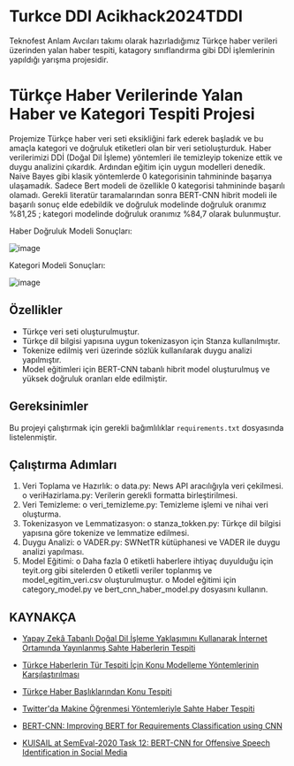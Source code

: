 # Turkce DDI Acikhack2024TDDI
 Teknofest Anlam Avcıları takımı olarak hazırladığımız Türkçe haber verileri üzerinden yalan haber tespiti, katagory sınıflandırma gibi DDİ işlemlerinin yapıldığı yarışma projesidir.

# Türkçe Haber Verilerinde Yalan Haber ve Kategori Tespiti Projesi

Projemize Türkçe haber veri seti eksikliğini fark ederek başladık ve bu amaçla kategori ve doğruluk etiketleri olan bir veri setioluşturduk. Haber verilerimizi DDİ (Doğal Dil İşleme) yöntemleri ile temizleyip tokenize ettik ve duygu analizini çıkardık. Ardından eğitim için uygun modelleri denedik. Naive Bayes gibi klasik yöntemlerde 0 kategorisinin tahmininde başarıya ulaşamadık. Sadece Bert modeli de özellikle 0 kategorisi tahmininde başarılı olamadı. Gerekli literatür taramalarından sonra BERT-CNN hibrit modeli ile başarılı sonuç elde edebildik ve doğruluk modelinde doğruluk oranımız %81,25 ; kategori modelinde doğruluk oranımız %84,7 olarak bulunmuştur.

Haber Doğruluk Modeli Sonuçları:




![image](https://github.com/user-attachments/assets/8dd98b7d-367a-4d28-a585-2091252faf07)


Kategori Modeli Sonuçları:




![image](https://github.com/user-attachments/assets/045e6050-fd33-4539-aed2-bb3e6cd40e98)






## Özellikler

- Türkçe veri seti oluşturulmuştur.
- Türkçe dil bilgisi yapısına uygun tokenizasyon için Stanza kullanılmıştır.
- Tokenize edilmiş veri üzerinde sözlük kullanılarak duygu analizi yapılmıştır.
- Model eğitimleri için BERT-CNN tabanlı hibrit model oluşturulmuş ve yüksek doğruluk oranları elde edilmiştir.

## Gereksinimler

Bu projeyi çalıştırmak için gerekli bağımlılıklar `requirements.txt` dosyasında listelenmiştir. 


## Çalıştırma Adımları

1.	Veri Toplama ve Hazırlık:
o data.py: News API aracılığıyla veri çekilmesi.
o	veriHazirlama.py: Verilerin gerekli formatta birleştirilmesi.
2.	Veri Temizleme:
o	veri_temizleme.py: Temizleme işlemi ve nihai veri oluşturma.
3.	Tokenizasyon ve Lemmatizasyon:
o	stanza_tokken.py: Türkçe dil bilgisi yapısına göre tokenize ve lemmatize edilmesi.
4.	Duygu Analizi:
o	VADER.py: SWNetTR kütüphanesi ve VADER ile duygu analizi yapılması.
5.	Model Eğitimi:
o	Daha fazla 0 etiketli haberlere ihtiyaç duyulduğu için teyit.org gibi sitelerden 0 etiketli veriler toplanmış ve model_egitim_veri.csv oluşturulmuştur.
o	Model eğitimi için category_model.py ve bert_cnn_haber_model.py dosyasını kullanın.


## KAYNAKÇA

- [Yapay Zekâ Tabanlı Doğal Dil İşleme Yaklaşımını Kullanarak İnternet Ortamında Yayınlanmış Sahte Haberlerin Tespiti](https://dergipark.org.tr/en/download/article-file/1817671)

- [Türkçe Haberlerin Tür Tespiti İçin Konu Modelleme Yöntemlerinin Karşılaştırılması](https://www.researchgate.net/profile/Zekeriya-Gueven-2/publication/337526948_Comparison_of_Topic_Modeling_Methods_for_Type_Detection_of_Turkish_News/links/5de2c18e299bf10bc334f04c/Comparison-of-Topic-Modeling-Methods-for-Type-Detection-of-Turkish-News.pdf)

- [Türkçe Haber Başlıklarından Konu Tespiti](https://www.researchgate.net/profile/Cengiz-Hark/publication/366153944_Turkce_Haber_Basliklarindan_Konu_Tespiti_Topic_Detection_from_Turkish_News_Texts/links/63934467e42faa7e75aced35/Tuerkce-Haber-Basliklarindan-Konu-Tespiti-Topic-Detection-from-Turkish-News-Texts.pdf)

- [Twitter'da Makine Öğrenmesi Yöntemleriyle Sahte Haber Tespiti](https://dergipark.org.tr/en/download/article-file/3015090)

- [BERT-CNN: Improving BERT for Requirements Classification using CNN](https://www.sciencedirect.com/science/article/pii/S187705092300234X?ref=pdf_download&fr=RR-2&rr=8af977b178d23632)

- [KUISAIL at SemEval-2020 Task 12: BERT-CNN for Offensive Speech Identification in Social Media](https://aclanthology.org/2020.semeval-1.271.pdf)
